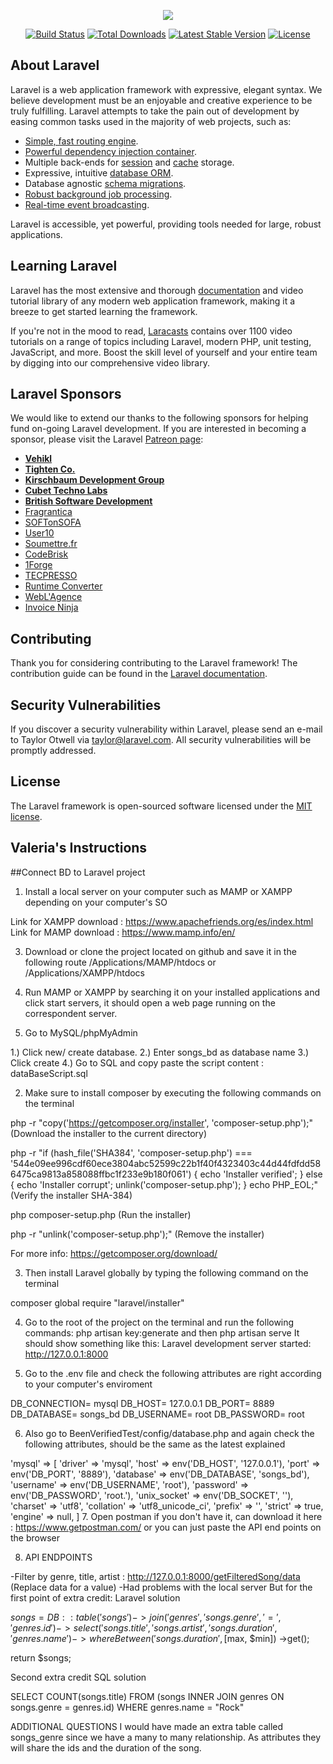<p align="center"><img src="https://laravel.com/assets/img/components/logo-laravel.svg"></p>

<p align="center">
<a href="https://travis-ci.org/laravel/framework"><img src="https://travis-ci.org/laravel/framework.svg" alt="Build Status"></a>
<a href="https://packagist.org/packages/laravel/framework"><img src="https://poser.pugx.org/laravel/framework/d/total.svg" alt="Total Downloads"></a>
<a href="https://packagist.org/packages/laravel/framework"><img src="https://poser.pugx.org/laravel/framework/v/stable.svg" alt="Latest Stable Version"></a>
<a href="https://packagist.org/packages/laravel/framework"><img src="https://poser.pugx.org/laravel/framework/license.svg" alt="License"></a>
</p>

## About Laravel

Laravel is a web application framework with expressive, elegant syntax. We believe development must be an enjoyable and creative experience to be truly fulfilling. Laravel attempts to take the pain out of development by easing common tasks used in the majority of web projects, such as:

- [Simple, fast routing engine](https://laravel.com/docs/routing).
- [Powerful dependency injection container](https://laravel.com/docs/container).
- Multiple back-ends for [session](https://laravel.com/docs/session) and [cache](https://laravel.com/docs/cache) storage.
- Expressive, intuitive [database ORM](https://laravel.com/docs/eloquent).
- Database agnostic [schema migrations](https://laravel.com/docs/migrations).
- [Robust background job processing](https://laravel.com/docs/queues).
- [Real-time event broadcasting](https://laravel.com/docs/broadcasting).

Laravel is accessible, yet powerful, providing tools needed for large, robust applications.

## Learning Laravel

Laravel has the most extensive and thorough [documentation](https://laravel.com/docs) and video tutorial library of any modern web application framework, making it a breeze to get started learning the framework.

If you're not in the mood to read, [Laracasts](https://laracasts.com) contains over 1100 video tutorials on a range of topics including Laravel, modern PHP, unit testing, JavaScript, and more. Boost the skill level of yourself and your entire team by digging into our comprehensive video library.

## Laravel Sponsors

We would like to extend our thanks to the following sponsors for helping fund on-going Laravel development. If you are interested in becoming a sponsor, please visit the Laravel [Patreon page](https://patreon.com/taylorotwell):

- **[Vehikl](https://vehikl.com/)**
- **[Tighten Co.](https://tighten.co)**
- **[Kirschbaum Development Group](https://kirschbaumdevelopment.com)**
- **[Cubet Techno Labs](https://cubettech.com)**
- **[British Software Development](https://www.britishsoftware.co)**
- [Fragrantica](https://www.fragrantica.com)
- [SOFTonSOFA](https://softonsofa.com/)
- [User10](https://user10.com)
- [Soumettre.fr](https://soumettre.fr/)
- [CodeBrisk](https://codebrisk.com)
- [1Forge](https://1forge.com)
- [TECPRESSO](https://tecpresso.co.jp/)
- [Runtime Converter](http://runtimeconverter.com/)
- [WebL'Agence](https://weblagence.com/)
- [Invoice Ninja](https://www.invoiceninja.com)

## Contributing

Thank you for considering contributing to the Laravel framework! The contribution guide can be found in the [Laravel documentation](https://laravel.com/docs/contributions).

## Security Vulnerabilities

If you discover a security vulnerability within Laravel, please send an e-mail to Taylor Otwell via [taylor@laravel.com](mailto:taylor@laravel.com). All security vulnerabilities will be promptly addressed.

## License

The Laravel framework is open-sourced software licensed under the [MIT license](https://opensource.org/licenses/MIT).


## Valeria's Instructions

##Connect BD to Laravel project
1. Install a local server on your computer such as MAMP or XAMPP depending on your computer's SO

Link for XAMPP download : https://www.apachefriends.org/es/index.html
Link for MAMP download : https://www.mamp.info/en/

3. Download or clone the project located on github and save it in the following route
  /Applications/MAMP/htdocs or /Applications/XAMPP/htdocs

4. Run MAMP or XAMPP by searching it on your installed applications and click start servers, it should open a web page running on the correspondent server.

5. Go to MySQL/phpMyAdmin

1.) Click new/ create database.
2.) Enter songs_bd as database name
3.) Click create
4.) Go to SQL and copy paste the script content : dataBaseScript.sql

2. Make sure to install composer by executing the following commands on the terminal

  php -r "copy('https://getcomposer.org/installer', 'composer-setup.php');" (Download the installer to the current directory)

  php -r "if (hash_file('SHA384', 'composer-setup.php') === '544e09ee996cdf60ece3804abc52599c22b1f40f4323403c44d44fdfdd586475ca9813a858088ffbc1f233e9b180f061') { echo 'Installer verified'; } else { echo 'Installer corrupt'; unlink('composer-setup.php'); } echo PHP_EOL;" (Verify the installer SHA-384)

  php composer-setup.php (Run the installer)

  php -r "unlink('composer-setup.php');" (Remove the installer)

  For more info: https://getcomposer.org/download/

3. Then install Laravel globally by typing the following command on the terminal

  composer global require "laravel/installer"

4. Go to the root of the project on the terminal and run the following commands:
  php artisan key:generate and then php artisan serve
  It should show something like this: Laravel development server started: <http://127.0.0.1:8000>

5. Go to the .env file and check the following attributes are right according to your computer's enviroment

  DB_CONNECTION= mysql
  DB_HOST= 127.0.0.1
  DB_PORT= 8889
  DB_DATABASE= songs_bd
  DB_USERNAME= root
  DB_PASSWORD= root

6. Also go to BeenVerifiedTest/config/database.php and again check the following attributes, should be the same as the latest explained

  'mysql' => [
      'driver' => 'mysql',
      'host' => env('DB_HOST', '127.0.0.1'),
      'port' => env('DB_PORT', '8889'),
      'database' => env('DB_DATABASE', 'songs_bd'),
      'username' => env('DB_USERNAME', 'root'),
      'password' => env('DB_PASSWORD', 'root.'),
      'unix_socket' => env('DB_SOCKET', ''),
      'charset' => 'utf8',
      'collation' => 'utf8_unicode_ci',
      'prefix' => '',
      'strict' => true,
      'engine' => null,
      ]
7. Open postman if you don't have it, can download it here : https://www.getpostman.com/ or you can just paste the API end points on the browser

8. API ENDPOINTS

-Filter by genre, title, artist : http://127.0.0.1:8000/getFilteredSong/data (Replace data for a value)
-Had problems with the local server
But for the first point of extra credit:
Laravel solution

$songs = DB::table('songs')
            ->join('genres', 'songs.genre', '=', 'genres.id')
            ->select('songs.title' , 'songs.artist', 'songs.duration', 'genres.name')
            ->whereBetween('songs.duration', [$max, $min])
            ->get();

return $songs;

Second extra credit
SQL solution

SELECT COUNT(songs.title)
FROM (songs
INNER JOIN genres ON songs.genre = genres.id)
WHERE genres.name = "Rock"

ADDITIONAL QUESTIONS
I would have made an extra table called songs_genre since we have a many to many relationship. As attributes they will share the ids and the duration of the song.
